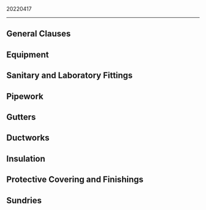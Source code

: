 ﻿20220417

---

## General Clauses

## Equipment


## Sanitary and Laboratory Fittings


## Pipework


## Gutters


## Ductworks


## Insulation


## Protective Covering and Finishings


## Sundries
